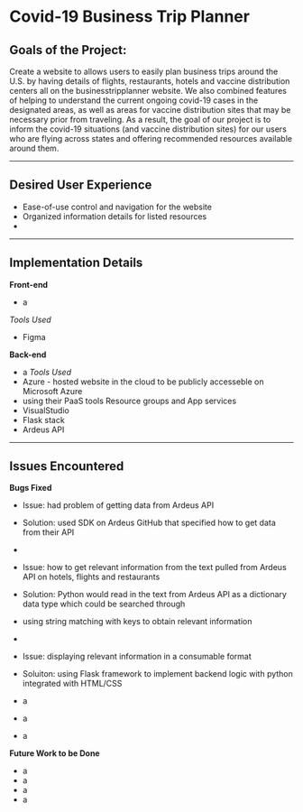 # Covid-19 Business Trip Planner

## Goals of the Project:
Create a website to allows users to easily plan business trips around the U.S. by having details of flights, restaurants, hotels and vaccine distribution centers all on the businesstripplanner website. 
We also combined features of helping to understand the current ongoing covid-19 cases in the designated areas, as well as areas for vaccine distribution sites that may be necessary prior from traveling. 
As a result, the goal of our project is to inform the covid-19 situations (and vaccine distribution sites) for our users who are flying across states and offering recommended resources available around them.

***
## Desired User Experience
* Ease-of-use control and navigation for the website
* Organized information details for listed resources
* 


***
## Implementation Details
**Front-end**
* a

*Tools Used*
* Figma


**Back-end**
* a
*Tools Used*
* Azure - hosted website in the cloud to be publicly accesseble on Microsoft Azure 
* using their PaaS tools Resource groups and App services 
* VisualStudio
* Flask stack
* Ardeus API  

***
## Issues Encountered
**Bugs Fixed**
* Issue: had problem of getting data from Ardeus API 
* Solution: used SDK on Ardeus GitHub that specified how to get data from their API
* 
* Issue: how to get relevant information from the text pulled from Ardeus API on hotels, flights and restaurants 
* Solution: Python would read in the text from Ardeus API as a dictionary data type which could be searched through 
* using string matching with keys to obtain relevant information
* 
* Issue: displaying relevant information in a consumable format
* Soluiton: using Flask framework to implement backend logic with python integrated with HTML/CSS

* a
* a
* a

**Future Work to be Done**
* a
* a
* a
* a
